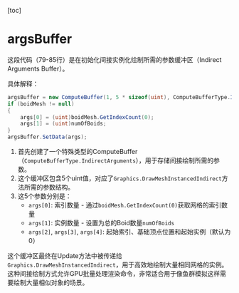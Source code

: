 [toc]



# argsBuffer

这段代码（79-85行）是在初始化间接实例化绘制所需的参数缓冲区（Indirect Arguments Buffer）。

具体解释：

```csharp
argsBuffer = new ComputeBuffer(1, 5 * sizeof(uint), ComputeBufferType.IndirectArguments);
if (boidMesh != null)
{
    args[0] = (uint)boidMesh.GetIndexCount(0);
    args[1] = (uint)numOfBoids;
}
argsBuffer.SetData(args);
```

1. 首先创建了一个特殊类型的ComputeBuffer（`ComputeBufferType.IndirectArguments`），用于存储间接绘制所需的参数。
2. 这个缓冲区包含5个uint值，对应了`Graphics.DrawMeshInstancedIndirect`方法所需的参数结构。
3. 这5个参数分别是：
   - `args[0]`: 索引数量 - 通过`boidMesh.GetIndexCount(0)`获取网格的索引数量
   - `args[1]`: 实例数量 - 设置为总的Boid数量`numOfBoids`
   - `args[2]`, `args[3]`, `args[4]`: 起始索引、基础顶点位置和起始实例（默认为0）

这个缓冲区最终在Update方法中被传递给`Graphics.DrawMeshInstancedIndirect`，用于高效地绘制大量相同网格的实例。这种间接绘制方式允许GPU批量处理渲染命令，非常适合用于像鱼群模拟这样需要绘制大量相似对象的场景。